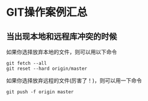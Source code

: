 # GIT操作案例汇总
## 当出现本地和远程库冲突的时候
如果你选择放弃本地的文件，则可以用以下命令
```
git fetch --all
git reset --hard origin/master
```

如果你选择放弃远程的文件(厉害了！)，则可以用一下命令
```
git push -f origin master
```

